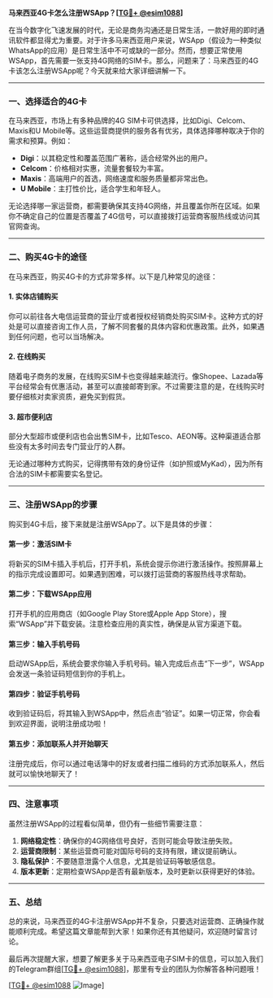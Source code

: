 **马来西亚4G卡怎么注册WSApp？[[TG💪+ @esim1088](https://t.me/s/esim1088)]**

在当今数字化飞速发展的时代，无论是商务沟通还是日常生活，一款好用的即时通讯软件都显得尤为重要。对于许多马来西亚用户来说，WSApp（假设为一种类似WhatsApp的应用）是日常生活中不可或缺的一部分。然而，想要正常使用WSApp，首先需要一张支持4G网络的SIM卡。那么，问题来了：马来西亚的4G卡该怎么注册WSApp呢？今天就来给大家详细讲解一下。

---

### 一、选择适合的4G卡

在马来西亚，市场上有多种品牌的4G SIM卡可供选择，比如Digi、Celcom、Maxis和U Mobile等。这些运营商提供的服务各有优劣，具体选择哪种取决于你的需求和预算。例如：

- **Digi**：以其稳定性和覆盖范围广著称，适合经常外出的用户。
- **Celcom**：价格相对实惠，流量套餐较为丰富。
- **Maxis**：高端用户的首选，网络速度和服务质量都非常出色。
- **U Mobile**：主打性价比，适合学生和年轻人。

无论选择哪一家运营商，都需要确保其支持4G网络，并且覆盖你所在区域。如果你不确定自己的位置是否覆盖了4G信号，可以直接拨打运营商客服热线或访问其官网查询。

---

### 二、购买4G卡的途径

在马来西亚，购买4G卡的方式非常多样。以下是几种常见的途径：

#### 1. 实体店铺购买
你可以前往各大电信运营商的营业厅或者授权经销商处购买SIM卡。这种方式的好处是可以直接咨询工作人员，了解不同套餐的具体内容和优惠政策。此外，如果遇到任何问题，也可以当场解决。

#### 2. 在线购买
随着电子商务的发展，在线购买SIM卡也变得越来越流行。像Shopee、Lazada等平台经常会有优惠活动，甚至可以直接邮寄到家。不过需要注意的是，在线购买时要仔细核对卖家资质，避免买到假货。

#### 3. 超市便利店
部分大型超市或便利店也会出售SIM卡，比如Tesco、AEON等。这种渠道适合那些没有太多时间去专门营业厅的人群。

无论通过哪种方式购买，记得携带有效的身份证件（如护照或MyKad），因为所有合法的SIM卡都需要实名登记。

---

### 三、注册WSApp的步骤

购买到4G卡后，接下来就是注册WSApp了。以下是具体的步骤：

#### 第一步：激活SIM卡
将新买的SIM卡插入手机后，打开手机，系统会提示你进行激活操作。按照屏幕上的指示完成设置即可。如果遇到困难，可以拨打运营商的客服热线寻求帮助。

#### 第二步：下载WSApp应用
打开手机的应用商店（如Google Play Store或Apple App Store），搜索“WSApp”并下载安装。注意检查应用的真实性，确保是从官方渠道下载。

#### 第三步：输入手机号码
启动WSApp后，系统会要求你输入手机号码。输入完成后点击“下一步”，WSApp会发送一条验证码短信到你的手机上。

#### 第四步：验证手机号码
收到验证码后，将其输入到WSApp中，然后点击“验证”。如果一切正常，你会看到欢迎界面，说明注册成功啦！

#### 第五步：添加联系人并开始聊天
注册完成后，你可以通过电话簿中的好友或者扫描二维码的方式添加联系人，然后就可以愉快地聊天了！

---

### 四、注意事项

虽然注册WSApp的过程看似简单，但仍有一些细节需要注意：

1. **网络稳定性**：确保你的4G网络信号良好，否则可能会导致注册失败。
2. **运营商限制**：某些运营商可能对国际号码的支持有限，建议提前确认。
3. **隐私保护**：不要随意泄露个人信息，尤其是验证码等敏感信息。
4. **版本更新**：定期检查WSApp是否有最新版本，及时更新以获得更好的体验。

---

### 五、总结

总的来说，马来西亚的4G卡注册WSApp并不复杂，只要选对运营商、正确操作就能顺利完成。希望这篇文章能帮到大家！如果你还有其他疑问，欢迎随时留言讨论。

最后再次提醒大家，想要了解更多关于马来西亚电子SIM卡的信息，可以加入我们的Telegram群组[[TG💪+ @esim1088](https://t.me/s/esim1088)]，那里有专业的团队为你解答各种问题哦！

[[TG💪+ @esim1088](https://t.me/s/esim1088) ![Image](https://i.postimg.cc/4NQfJmqS/Snipaste-2025-05-13-00-14-12.png)]
